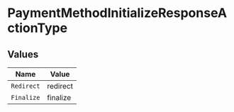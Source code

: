 # PaymentMethodInitializeResponseActionType


## Values

| Name       | Value      |
| ---------- | ---------- |
| `Redirect` | redirect   |
| `Finalize` | finalize   |